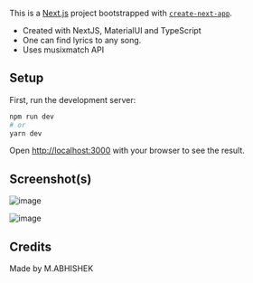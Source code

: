 This is a [Next.js](https://nextjs.org/) project bootstrapped with [`create-next-app`](https://github.com/vercel/next.js/tree/canary/packages/create-next-app).

- Created with NextJS, MaterialUI and TypeScript
- One can find lyrics to any song.
- Uses musixmatch API

## Setup

First, run the development server:

```bash
npm run dev
# or
yarn dev
```

Open [http://localhost:3000](http://localhost:3000) with your browser to see the result.

## Screenshot(s)

![image](https://user-images.githubusercontent.com/68701271/135749615-5ef0b6e6-1bf3-439e-91ee-91ffc521be18.png)

![image](https://user-images.githubusercontent.com/68701271/135749644-6f74fcc8-1858-4f18-a66c-589dc1bf7d84.png)

## Credits

Made by M.ABHISHEK